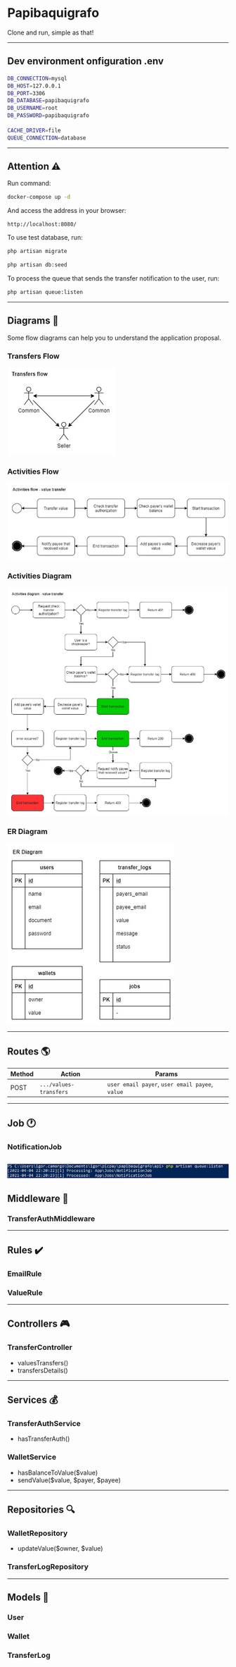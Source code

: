 # Papibaquigrafo

Clone and run, simple as that!

---
## Dev environment onfiguration .env

```bash
DB_CONNECTION=mysql
DB_HOST=127.0.0.1
DB_PORT=3306
DB_DATABASE=papibaquigrafo
DB_USERNAME=root
DB_PASSWORD=papibaquigrafo

CACHE_DRIVER=file
QUEUE_CONNECTION=database
```
---
## Attention ⚠️

Run command:
```bash
docker-compose up -d
```
And access the address in your browser:
```
http://localhost:8080/
```

To use test database, run:
```bash
php artisan migrate
```
```bash
php artisan db:seed
```

To process the queue that sends the transfer notification to the user, run:
```bash
php artisan queue:listen
```
---
## Diagrams 🤯

Some flow diagrams can help you to understand the application proposal.

### Transfers Flow
![Transfers flow](docs/diagrams-transfers-flow.jpg "Transfers flow")

### Activities Flow
![Activities Flow](docs/diagrams-activities-flow.jpg "Activities Flow")

### Activities Diagram
![Activities Diagram](docs/diagrams-activities-diagram.jpg "Activities Diagram")

### ER Diagram
![ER Diagram](docs/er-diagram.jpg "ER Diagram")

---
## Routes 🌎

|Method |Action                 |Params|
|-------|-----------------------|------------------|
|POST   |`.../values-transfers` |`user email payer`, `user email payee`, `value`|

---
## Job 🕐

### NotificationJob

![Running Queue](docs/queue_proccess.jpg "Running Queue")
---
## Middleware 🔞

### TransferAuthMiddleware

---
## Rules ✔️

### EmailRule
### ValueRule

---
## Controllers 🎮

### TransferController
- valuesTransfers()
- transfersDetails()
---
## Services 💰

### TransferAuthService
- hasTransferAuth()

### WalletService
- hasBalanceToValue($value)
- sendValue($value, $payer, $payee)

---
## Repositories 🔍
### WalletRepository
- updateValue($owner, $value)

### TransferLogRepository

---
## Models 💾
### User

### Wallet

### TransferLog
